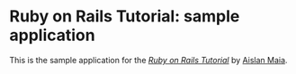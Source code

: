 # Ruby on Rails Tutorial: sample application

This is the sample application for
the [*Ruby on Rails Tutorial*](http://railstutorial.org/)
by [Aislan Maia](aislan.sousamaia@gmail.com).
